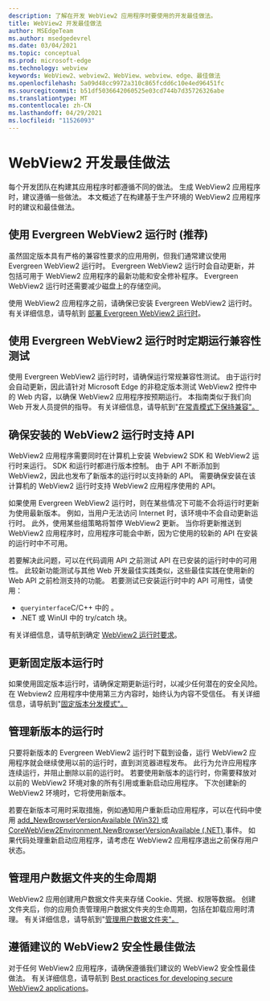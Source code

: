 ```yaml
---
description: 了解在开发 WebView2 应用程序时要使用的开发最佳做法。
title: WebView2 开发最佳做法
author: MSEdgeTeam
ms.author: msedgedevrel
ms.date: 03/04/2021
ms.topic: conceptual
ms.prod: microsoft-edge
ms.technology: webview
keywords: WebView2、webview2、WebView、webview、edge、最佳做法
ms.openlocfilehash: 5a09d48cc9972a310c865fcdd6c10e4ed96451fc
ms.sourcegitcommit: b51df5036642060525e03cd744b7d35726326abe
ms.translationtype: MT
ms.contentlocale: zh-CN
ms.lasthandoff: 04/29/2021
ms.locfileid: "11526093"
---
```

# <a name="webview2-development-best-practices"></a>WebView2 开发最佳做法  

每个开发团队在构建其应用程序时都遵循不同的做法。 生成 WebView2 应用程序时，建议遵循一些做法。 本文概述了在构建基于生产环境的 WebView2 应用程序时的建议和最佳做法。


## <a name="use-evergreen-webview2-runtime-recommended"></a>使用 Evergreen WebView2 运行时 (推荐)   

虽然固定版本具有严格的兼容性要求的应用用例，但我们通常建议使用 Evergreen WebView2 运行时。  Evergreen WebView2 运行时会自动更新，并包括可用于 WebView2 应用程序的最新功能和安全修补程序。 Evergreen WebView2 运行时还需要减少磁盘上的存储空间。

使用 WebView2 应用程序之前，请确保已安装 Evergreen WebView2 运行时。  有关详细信息，请导航到 [部署 Evergreen WebView2 运行时][Webview2ConceptsDistributionDeployingEvergreenWebview2Runtime]。  

## <a name="run-compatibility-tests-regularly-when-using-the-evergreen-webview2-runtime"></a>使用 Evergreen WebView2 运行时时定期运行兼容性测试

使用 Evergreen WebView2 运行时时，请确保运行常规兼容性测试。 由于运行时会自动更新，因此请针对 Microsoft Edge 的非稳定版本测试 WebView2 控件中的 Web 内容，以确保 WebView2 应用程序按预期运行。 本指南类似于我们向 Web 开发人员提供的指导。 有关详细信息，请导航到"[在常青模式下保持兼容"。][Webview2ConceptsDistributionStayCompatibleEvergreenMode]

## <a name="ensure-apis-are-supported-by-the-installed-webview2-runtime"></a>确保安装的 WebView2 运行时支持 API

WebView2 应用程序需要同时在计算机上安装 Webview2 SDK 和 WebView2 运行时来运行。 SDK 和运行时都进行版本控制。 由于 API 不断添加到 WebView2，因此也发布了新版本的运行时以支持新的 API。 需要确保安装在该计算机的 WebView2 运行时支持 WebView2 应用程序使用的 API。 

如果使用 Evergreen WebView2 运行时，则在某些情况下可能不会将运行时更新为使用最新版本。 例如，当用户无法访问 Internet 时，该环境中不会自动更新运行时。 此外，使用某些组策略将暂停 WebView2 更新。 当你将更新推送到 WebView2 应用程序时，应用程序可能会中断，因为它使用的较新的 API 在安装的运行时中不可用。   
 
若要解决此问题，可以在代码调用 API 之前测试 API 在已安装的运行时中的可用性。 此较新功能测试与其他 Web 开发最佳实践类似，这些最佳实践在使用新的 Web API 之前检测支持的功能。 若要测试已安装运行时中的 API 可用性，请使用：
* `queryinterface`C/C++ 中的 。 
* .NET 或 WinUI 中的 try/catch 块。 
    
有关详细信息，请导航到确定 [WebView2 运行时要求][Webview2ConceptsVersioningDetermineWebview2RuntimeRequirement]。  

## <a name="update-the-fixed-version-runtime"></a>更新固定版本运行时  

如果使用固定版本运行时，请确保定期更新运行时，以减少任何潜在的安全风险。 在 Webview2 应用程序中使用第三方内容时，始终认为内容不受信任。  有关详细信息，请导航到"[固定版本分发模式"。][Webview2ConceptsDistributionFixedVersionDistributionMode]  

## <a name="manage-new-versions-of-the-runtime"></a>管理新版本的运行时  

只要将新版本的 Evergreen WebView2 运行时下载到设备，运行 WebView2 应用程序就会继续使用以前的运行时，直到浏览器进程发布。 此行为允许应用程序连续运行，并阻止删除以前的运行时。 若要使用新版本的运行时，你需要释放对以前的 WebView2 环境对象的所有引用或重新启动应用程序。 下次创建新的 WebView2 环境时，它将使用新版本。

若要在新版本可用时采取措施，例如通知用户重新启动应用程序，可以在代码中使用 [add_NewBrowserVersionAvailable (Win32) ][Webview2ReferenceaddNewBrowserVersionAvailable] 或 [CoreWebView2Environment.NewBrowserVersionAvailable (.NET) ][Webview2ReferenceNewBrowserVersionAvailable] 事件。 如果代码处理重新启动应用程序，请考虑在 WebView2 应用程序退出之前保存用户状态。  

## <a name="manage-the-lifetime-of-the-user-data-folder"></a>管理用户数据文件夹的生命周期 
WebView2 应用创建用户数据文件夹来存储 Cookie、凭据、权限等数据。 创建文件夹后，你的应用负责管理用户数据文件夹的生命周期，包括在卸载应用时清理。  有关详细信息，请导航到"[管理用户数据文件夹"。][Webview2ConceptsUserdatafolder]  

## <a name="follow-recommended-webview2-security-best-practices"></a>遵循建议的 WebView2 安全性最佳做法 
对于任何 WebView2 应用程序，请确保遵循我们建议的 WebView2 安全性最佳做法。  有关详细信息，请导航到 [Best practices for developing secure WebView2 applications][Webview2ConceptsSecurity]。  


<!-- links -->  

[Webview2ConceptsDistributionDeployingEvergreenWebview2Runtime]: ../concepts/distribution.md#deploying-the-evergreen-webview2-runtime "部署 Evergreen WebView2 运行时 - 使用 WebView2 |Microsoft Docs"  
[Webview2ConceptsDistributionFixedVersionDistributionMode]: ../concepts/distribution.md#fixed-version-distribution-mode "固定版本分发模式 - 使用 WebView2 分发|Microsoft Docs"  
[Webview2ConceptsDistributionStayCompatibleEvergreenMode]: ../concepts/distribution.md#stay-compatible-in-evergreen-mode "在常青模式中保持兼容 - 使用 WebView2 模式分配|Microsoft Docs"  
[Webview2ConceptsSecurity]: ../concepts/security.md "开发安全 WebView2 应用程序应用程序的最佳实践|Microsoft Docs"  
[Webview2ConceptsUserdatafolder]: ../concepts/userdatafolder.md "管理用户数据文件夹|Microsoft Docs"  
[Webview2ConceptsVersioningDetermineWebview2RuntimeRequirement]: ../concepts/versioning.md#determine-webview2-runtime-requirement "确定 WebView2 运行时要求 - 了解 WebView2 SDK |Microsoft Docs"  
[Webview2GettingstartedWin32]: ../gettingstarted/win32.md "WebView2 应用程序|Microsoft Docs"  
[Webview2GettingstartedWinforms]: ../gettingstarted/winforms.md "Windows Forms | 中的 WebView2 入门Microsoft Docs"  
[Webview2GettingstartedWinui]: ../gettingstarted/winui.md "WinUI 3 预览版中的 WebView2 (入门) |Microsoft Docs"  
[Webview2GettingstartedWpf]: ../gettingstarted/wpf.md "WPF | 中的 WebView2 入门Microsoft Docs"  
[Webview2ReferenceaddNewBrowserVersionAvailable]: https://docs.microsoft.com/microsoft-edge/webview2/reference/win32/icorewebview2environment#add_newbrowserversionavailable "add_NewBrowserVersionAvailable |Microsoft Docs"  
[Webview2ReferenceNewBrowserVersionAvailable]: https://docs.microsoft.com/dotnet/api/microsoft.web.webview2.core.corewebview2environment.newbrowserversionavailable "CoreWebView2Environment.NewBrowserVersionAvailable 事件|Microsoft Docs"  